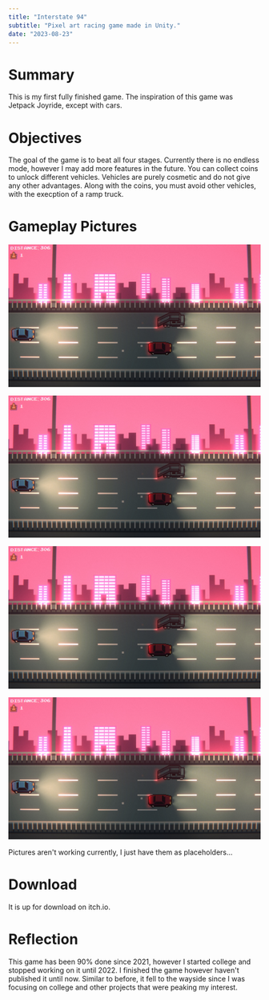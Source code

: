 ```yaml
---
title: "Interstate 94"
subtitle: "Pixel art racing game made in Unity."
date: "2023-08-23"
---
```


# Summary

This is my first fully finished game. The inspiration of this game was Jetpack Joyride, except with cars.

# Objectives

The goal of the game is to beat all four stages. Currently there is no endless mode, however I may add more features in the future. You can collect coins to unlock different vehicles. Vehicles are purely cosmetic and do not give any other advantages. Along with the coins, you must avoid other vehicles, with the execption of a ramp truck.

# Gameplay Pictures

![Picture 1](../media/i94.jpg)

![Picture 2](../media/i94.jpg)

![Picture 3](../media/i94.jpg)

![Picture 4](../media/i94.jpg)

Pictures aren't working currently, I just have them as placeholders...

# Download
It is up for download on itch.io.

# Reflection

This game has been 90% done since 2021, however I started college and stopped working on it until 2022. I finished the game however haven't published it until now. Similar to before, it fell to the wayside since I was focusing on college and other projects that were peaking my interest.